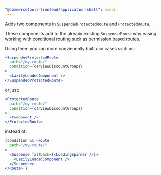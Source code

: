 ```yaml
---
"@commercetools-frontend/application-shell": minor
---
```


Adds two components in `SuspendedProtectedRoute` and `ProtectedRoute`.

These components add to the already existing `SuspendedRoute` why easing working with conditional routing such as permission based routes.

Using them you can more convienently built use cases such as:

```jsx
<SuspendedProtectedRoute
  path="/my-route/"
  condition={canViewDiscountGroups}
>
  <LazilyLoadedComponent />
</SuspendedProtectedRoute>
```

or just:

```jsx
<ProtectedRoute
  path="/my-route/"
  condition={canViewDiscountGroups}
>
  <Component />
</ProtectedRoute>
```

instead of:

```jsx
{condition && <Route
  path="/my-route/"
>
  <Suspense fallback={<LoadingSpinner />}>
    <LazilyLoadedComponent />
  </Suspense>
</Route> }
```
